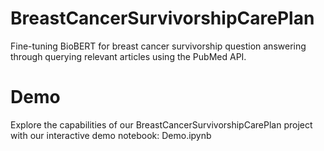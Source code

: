 # BreastCancerSurvivorshipCarePlan

Fine-tuning BioBERT for breast cancer survivorship question answering through querying relevant articles using the PubMed API.

# Demo

Explore the capabilities of our BreastCancerSurvivorshipCarePlan project with our interactive demo notebook: Demo.ipynb

